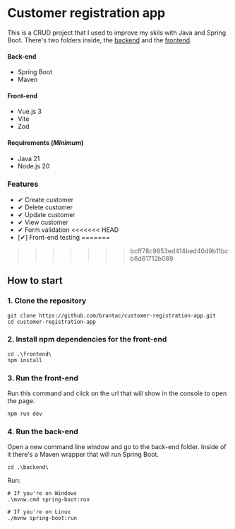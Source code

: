 # Customer registration app
This is a CRUD project that I used to improve my skils with Java and Spring Boot. There's two folders inside, the [backend](/backend/) and the [frontend](/frontend/).

#### Back-end
- Spring Boot
- Maven

#### Front-end
- Vue.js 3
- Vite
- Zod

#### Requirements (*Minimum*)
- Java 21
- Node.js 20

### Features
- ✔ Create customer
- ✔ Delete customer
- ✔ Update customer
- ✔ View customer
- ✔ Form validation
<<<<<<< HEAD
- [✔] Front-end testing
=======
>>>>>>> bcff78c9853ed414bed40d9b11bcb6d61712b089

## How to start

### 1. Clone the repository
```
git clone https://github.com/brantac/customer-registration-app.git
cd customer-registration-app
```

### 2. Install npm dependencies for the front-end
```
cd .\frontend\
npm install
```

### 3. Run the front-end
Run this command and click on the url that will show in the console to open the page.
```
npm run dev
```

### 4. Run the back-end
Open a new command line window and go to the back-end folder. Inside of it there's a Maven wrapper that will run Spring Boot.
```
cd .\backend\
```

Run:
```
# If you're on Windows
.\mvnw.cmd spring-boot:run

# If you're on Linux
./mvnw spring-boot:run
```
